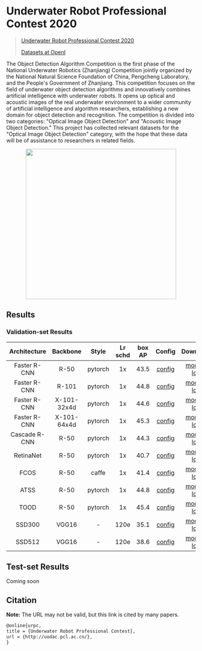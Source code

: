 # Underwater Robot Professional Contest 2020

> [Underwater Robot Professional Contest 2020](https://www.heywhale.com/home/competition/5e535a612537a0002ca864ac/content/0)
>
> [Datasets at OpenI](https://openi.pcl.ac.cn/OpenOrcinus_orca/URPC_opticalimage_dataset/datasets)

<!-- [DATASET] -->

The Object Detection Algorithm Competition is the first phase of the National Underwater Robotics (Zhanjiang) Competition jointly organized by the National Natural Science Foundation of China, Pengcheng Laboratory, and the People's Government of Zhanjiang. This competition focuses on the field of underwater object detection algorithms and innovatively combines artificial intelligence with underwater robots. It opens up optical and acoustic images of the real underwater environment to a wider community of artificial intelligence and algorithm researchers, establishing a new domain for object detection and recognition. The competition is divided into two categories: "Optical Image Object Detection" and "Acoustic Image Object Detection." This project has collected relevant datasets for the "Optical Image Object Detection" category, with the hope that these data will be of assistance to researchers in related fields.

<!-- [IMAGE] -->

<div align=center>
<img src="https://github.com/BIGWangYuDong/lqit/assets/48282753/7faecf69-4172-4614-97d1-5362e7c368ce" height="400"/>
</div>

## Results

### Validation-set Results

| Architecture  |  Backbone   |  Style  | Lr schd | box AP |                                 Config                                  |                                                                                                                                           Download                                                                                                                                           |
| :-----------: | :---------: | :-----: | :-----: | :----: | :---------------------------------------------------------------------: | :------------------------------------------------------------------------------------------------------------------------------------------------------------------------------------------------------------------------------------------------------------------------------------------: |
| Faster R-CNN  |    R-50     | pytorch |   1x    |  43.5  |    [config](./train_validation/faster-rcnn_r50_fpn_1x_urpc-coco.py)     |        [model](https://github.com/BIGWangYuDong/lqit/releases/download/v0.0.1rc1/faster-rcnn_r50_fpn_1x_urpc-coco_20220226_105840-09ef8403.pth) \| [log](https://github.com/BIGWangYuDong/lqit/releases/download/v0.0.1rc1/faster-rcnn_r50_fpn_1x_urpc-coco_20220226_105840.log.json)        |
| Faster R-CNN  |    R-101    | pytorch |   1x    |  44.8  |    [config](./train_validation/faster-rcnn_r101_fpn_1x_urpc-coco.py)    |       [model](https://github.com/BIGWangYuDong/lqit/releases/download/v0.0.1rc1/faster-rcnn_r101_fpn_1x_urpc-coco_20220227_182523-de4a666c.pth) \| [log](https://github.com/BIGWangYuDong/lqit/releases/download/v0.0.1rc1/faster-rcnn_r101_fpn_1x_urpc-coco_20220227_182523.log.json)       |
| Faster R-CNN  | X-101-32x4d | pytorch |   1x    |  44.6  | [config](./train_validation/faster-rcnn_x101-32x4d_fpn_1x_urpc-coco.py) | [model](https://github.com/BIGWangYuDong/lqit/releases/download/v0.0.1rc1/faster-rcnn_x101-32x4d_fpn_1x_urpc-coco_20230511_190905-7074a9f7.pth) \| [log](https://github.com/BIGWangYuDong/lqit/releases/download/v0.0.1rc1/faster-rcnn_x101-32x4d_fpn_1x_urpc-coco_20230511_190905.log.json) |
| Faster R-CNN  | X-101-64x4d | pytorch |   1x    |  45.3  | [config](./train_validation/faster-rcnn_x101-64x4d_fpn_1x_urpc-coco.py) | [model](https://github.com/BIGWangYuDong/lqit/releases/download/v0.0.1rc1/faster-rcnn_x101-64x4d_fpn_1x_urpc-coco_20220405_193758-5d2a37e4.pth) \| [log](https://github.com/BIGWangYuDong/lqit/releases/download/v0.0.1rc1/faster-rcnn_x101-64x4d_fpn_1x_urpc-coco_20220405_193758.log.json) |
| Cascade R-CNN |    R-50     | pytorch |   1x    |  44.3  |    [config](./train_validation/cascade-rcnn_r50_fpn_1x_urpc-coco.py)    |       [model](https://github.com/BIGWangYuDong/lqit/releases/download/v0.0.1rc1/cascade-rcnn_r50_fpn_1x_urpc-coco_20220405_160342-044e6858.pth) \| [log](https://github.com/BIGWangYuDong/lqit/releases/download/v0.0.1rc1/cascade-rcnn_r50_fpn_1x_urpc-coco_20220405_160342.log.json)       |
|   RetinaNet   |    R-50     | pytorch |   1x    |  40.7  |     [config](./train_validation/retinanet_r50_fpn_1x_urpc-coco.py)      |          [model](https://github.com/BIGWangYuDong/lqit/releases/download/v0.0.1rc1/retinanet_r50_fpn_1x_urpc-coco_20220405_214951-a39f054e.pth) \| [log](https://github.com/BIGWangYuDong/lqit/releases/download/v0.0.1rc1/retinanet_r50_fpn_1x_urpc-coco_20220405_214951.log.json)          |
|     FCOS      |    R-50     |  caffe  |   1x    |  41.4  | [config](./train_validation/fcos_r50-caffe_fpn_gn-head_1x_urpc-coco.py) | [model](https://github.com/BIGWangYuDong/lqit/releases/download/v0.0.1rc1/fcos_r50-caffe_fpn_gn-head_1x_urpc-coco_20220227_204555-305ab6aa.pth) \| [log](https://github.com/BIGWangYuDong/lqit/releases/download/v0.0.1rc1/fcos_r50-caffe_fpn_gn-head_1x_urpc-coco_20220227_204555.log.json) |
|     ATSS      |    R-50     | pytorch |   1x    |  44.8  |        [config](./train_validation/atss_r50_fpn_1x_urpc-coco.py)        |               [model](https://github.com/BIGWangYuDong/lqit/releases/download/v0.0.1rc1/atss_r50_fpn_1x_urpc-coco_20220405_160345-cf776917.pth) \| [log](https://github.com/BIGWangYuDong/lqit/releases/download/v0.0.1rc1/atss_r50_fpn_1x_urpc-coco_20220405_160345.log.json)               |
|     TOOD      |    R-50     | pytorch |   1x    |  45.4  |        [config](./train_validation/tood_r50_fpn_1x_urpc-coco.py)        |               [model](https://github.com/BIGWangYuDong/lqit/releases/download/v0.0.1rc1/tood_r50_fpn_1x_urpc-coco_20220405_164450-1fbf815b.pth) \| [log](https://github.com/BIGWangYuDong/lqit/releases/download/v0.0.1rc1/tood_r50_fpn_1x_urpc-coco_20220405_164450.log.json)               |
|    SSD300     |    VGG16    |    -    |  120e   |  35.1  |          [config](./train_validation/ssd300_120e_urpc-coco.py)          |                   [model](https://github.com/BIGWangYuDong/lqit/releases/download/v0.0.1rc1/ssd300_120e_urpc-coco_20230426_122625-b6f0b01e.pth) \| [log](https://github.com/BIGWangYuDong/lqit/releases/download/v0.0.1rc1/ssd512_120e_urpc-coco_20220405_185511.log.json)                   |
|    SSD512     |    VGG16    |    -    |  120e   |  38.6  |          [config](./train_validation/ssd300_120e_urpc-coco.py)          |                   [model](https://github.com/BIGWangYuDong/lqit/releases/download/v0.0.1rc1/ssd512_120e_urpc-coco_20220405_185511-88c18764.pth) \| [log](https://github.com/BIGWangYuDong/lqit/releases/download/v0.0.1rc1/ssd512_120e_urpc-coco_20220405_185511.log.json)                   |

## Test-set Results

Coming soon

## Citation

**Note:** The URL may not be valid, but this link is cited by many papers.

```latex
@online{urpc,
title = {Underwater Robot Professional Contest},
url = {http://uodac.pcl.ac.cn/},
}
```
